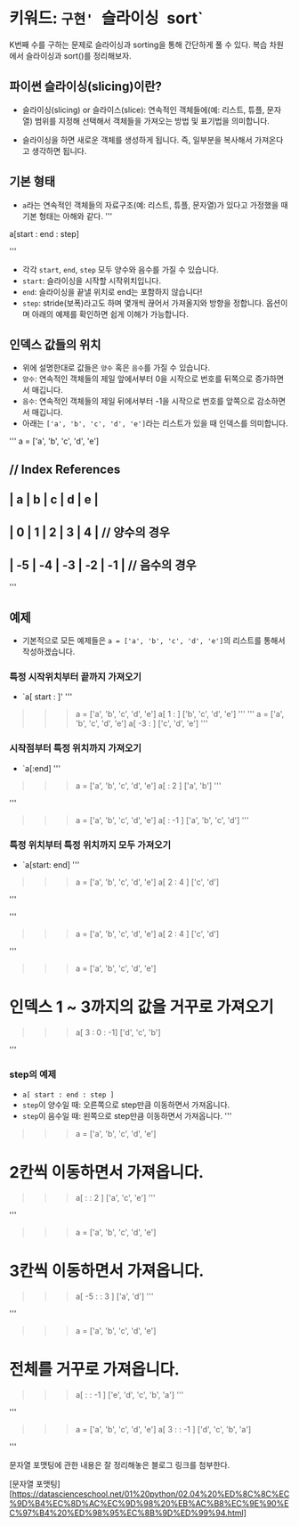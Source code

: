 # 키워드: `구현' `슬라이싱` `sort`
K번째 수를 구하는 문제로 슬라이싱과 sorting을 통해 간단하게 풀 수 있다.
복습 차원에서 슬라이싱과 sort()를 정리해보자.

## 파이썬 슬라이싱(slicing)이란?
- 슬라이싱(slicing) or 슬라이스(slice): 연속적인 객체들에(예: 리스트, 튜플, 문자열) 범위를 지정해 선택해서 객체들을 가져오는 방법 및 표기법을 의미합니다.

- 슬라이싱을 하면 새로운 객체를 생성하게 됩니다. 즉, 일부분을 복사해서 가져온다고 생각하면 됩니다.


## 기본 형태
- `a`라는 연속적인 객체들의  자료구조(예: 리스트, 튜플, 문자열)가 있다고 가정했을 때 기본 형태는 아해와 같다.
'''

a[start : end : step]

'''

- 각각 `start`, `end`, `step` 모두 양수와 음수를 가질 수 있습니다.
- `start`: 슬라이싱을 시작할 시작위치입니다.
- `end`: 슬라이싱을 끝낼 위치로 end는 포함하지 않습니다!
- `step`: stride(보폭)라고도 하며 몇개씩 끊어서 가져올지와 방향을 정합니다. 옵션이며 아래의 예제를 확인하면 쉽게 이해가 가능합니다.

## 인덱스 값들의 위치
- 위에 설명한대로 값들은 `양수` 혹은 `음수`를 가질 수 있습니다.
- `양수`: 연속적인 객체들의 제일 앞에서부터 0을 시작으로 번호를 뒤쪽으로 증가하면서 매깁니다.
- `음수`: 연속적인 객체들의 제일 뒤에서부터 -1을 시작으로 번호를 앞쪽으로 감소하면서 매깁니다.
- 아래는 `['a', 'b', 'c', 'd', 'e']`라는 리스트가 있을 때 인덱스를 의미합니다.

'''
a = ['a', 'b', 'c', 'd', 'e']

// Index References
-------------------------------
|  a  |  b  |  c  |  d  |  e  |
-------------------------------
|  0  |  1  |  2  |  3  |  4  |          // 양수의 경우
-------------------------------
| -5  | -4  | -3  | -2  | -1  |          // 음수의 경우
-------------------------------
'''

## 예제

- 기본적으로 모든 예제들은 `a = ['a', 'b', 'c', 'd', 'e']`의 리스트를 통해서 작성하겠습니다.

### 특정 시작위치부터 끝까지 가져오기
- `a[ start : ]'
'''
>>> a = ['a', 'b', 'c', 'd', 'e']
>>> a[ 1 :  ]
['b', 'c', 'd', 'e']
'''
'''
>>> a = ['a', 'b', 'c', 'd', 'e']
>>> a[ -3 :  ]
['c', 'd', 'e']
'''

### 시작점부터 특정 위치까지 가져오기
- `a[:end]
'''
>>> a = ['a', 'b', 'c', 'd', 'e']
>>> a[  : 2 ]
['a', 'b']
'''

'''
>>> a = ['a', 'b', 'c', 'd', 'e']
>>> a[  : -1 ]
['a', 'b', 'c', 'd']
'''

### 특정 위치부터 특정 위치까지 모두 가져오기
- `a[start: end]
'''
>>> a = ['a', 'b', 'c', 'd', 'e']
>>> a[ 2 : 4 ]
['c', 'd']

'''

'''
>>> a = ['a', 'b', 'c', 'd', 'e']
>>> a[ 2 : 4 ]
['c', 'd']

'''
>>> a = ['a', 'b', 'c', 'd', 'e']
# 인덱스 1 ~ 3까지의 값을 거꾸로 가져오기
>>> a[ 3 : 0 : -1]
['d', 'c', 'b']

'''

### step의 예제
- `a[ start : end : step ]`
- `step`이 양수일 때: 오른쪽으로 step만큼 이동하면서 가져옵니다.
- `step`이 음수일 때: 왼쪽으로 step만큼 이동하면서 가져옵니다.
'''
>>> a = ['a', 'b', 'c', 'd', 'e']
# 2칸씩 이동하면서 가져옵니다.
>>> a[ : : 2 ]
['a', 'c', 'e']
'''

'''
>>> a = ['a', 'b', 'c', 'd', 'e']
# 3칸씩 이동하면서 가져옵니다.
>>> a[ -5 : : 3 ]
['a', 'd']
'''

'''
>>> a = ['a', 'b', 'c', 'd', 'e']
# 전체를 거꾸로 가져옵니다.
>>> a[ : : -1 ]
['e', 'd', 'c', 'b', 'a']
'''

'''
>>> a = ['a', 'b', 'c', 'd', 'e']
>>> a[ 3 : : -1 ]
['d', 'c', 'b', 'a']

'''

문자열 포맷팅에 관한 내용은 잘 정리해놓은 블로그 링크를 첨부한다.

[문자열 포맷팅][https://datascienceschool.net/01%20python/02.04%20%ED%8C%8C%EC%9D%B4%EC%8D%AC%EC%9D%98%20%EB%AC%B8%EC%9E%90%EC%97%B4%20%ED%98%95%EC%8B%9D%ED%99%94.html]